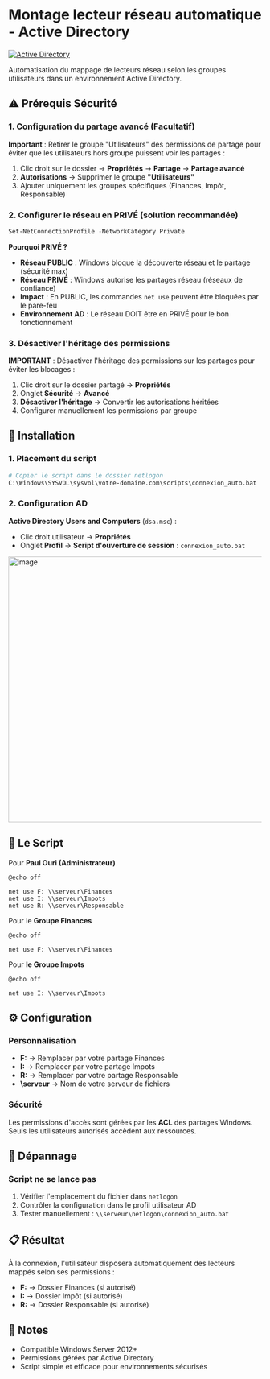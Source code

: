# Montage lecteur réseau automatique - Active Directory

[![Active Directory](https://img.shields.io/badge/Active%20Directory-Operational%20Status-brightgreen)](https://fr.wikipedia.org/wiki/Active_Directory)

Automatisation du mappage de lecteurs réseau selon les groupes utilisateurs dans un environnement Active Directory.

## ⚠️ Prérequis Sécurité

### 1. Configuration du partage avancé (Facultatif)
**Important** : Retirer le groupe "Utilisateurs" des permissions de partage pour éviter que les utilisateurs hors groupe puissent voir les partages :
1. Clic droit sur le dossier → **Propriétés** → **Partage** → **Partage avancé**
2. **Autorisations** → Supprimer le groupe **"Utilisateurs"**
3. Ajouter uniquement les groupes spécifiques (Finances, Impôt, Responsable)

### 2. Configurer le réseau en PRIVÉ (solution recommandée)
```powershell
Set-NetConnectionProfile -NetworkCategory Private
```

**Pourquoi PRIVÉ ?**
- **Réseau PUBLIC** : Windows bloque la découverte réseau et le partage (sécurité max)
- **Réseau PRIVÉ** : Windows autorise les partages réseau (réseaux de confiance)
- **Impact** : En PUBLIC, les commandes `net use` peuvent être bloquées par le pare-feu
- **Environnement AD** : Le réseau DOIT être en PRIVÉ pour le bon fonctionnement

### 3. Désactiver l'héritage des permissions
**IMPORTANT** : Désactiver l'héritage des permissions sur les partages pour éviter les blocages :
1. Clic droit sur le dossier partagé → **Propriétés**
2. Onglet **Sécurité** → **Avancé**  
3. **Désactiver l'héritage** → Convertir les autorisations héritées
4. Configurer manuellement les permissions par groupe

## 🚀 Installation

### 1. Placement du script
```bash
# Copier le script dans le dossier netlogon
C:\Windows\SYSVOL\sysvol\votre-domaine.com\scripts\connexion_auto.bat
```

### 2. Configuration AD
**Active Directory Users and Computers** (`dsa.msc`) :
- Clic droit utilisateur → **Propriétés**
- Onglet **Profil** → **Script d'ouverture de session** : `connexion_auto.bat`

<img width="505" height="528" alt="image" src="https://github.com/user-attachments/assets/b07992dc-b2fb-4f84-a3a8-d3eb92b82e1c" />

## 📄 Le Script

Pour **Paul Ouri (Administrateur)**
```batch
@echo off

net use F: \\serveur\Finances
net use I: \\serveur\Impots 
net use R: \\serveur\Responsable
```
Pour le **Groupe Finances**
```batch
@echo off

net use F: \\serveur\Finances
```
Pour **le Groupe Impots**
```batch
@echo off

net use I: \\serveur\Impots 
```

## ⚙️ Configuration

### Personnalisation
- **F:** → Remplacer par votre partage Finances
- **I:** → Remplacer par votre partage Impots
- **R:** → Remplacer par votre partage Responsable
- **\\serveur** → Nom de votre serveur de fichiers

### Sécurité
Les permissions d'accès sont gérées par les **ACL** des partages Windows. Seuls les utilisateurs autorisés accèdent aux ressources.

## 🔧 Dépannage

### Script ne se lance pas
1. Vérifier l'emplacement du fichier dans `netlogon`
2. Contrôler la configuration dans le profil utilisateur AD
3. Tester manuellement : `\\serveur\netlogon\connexion_auto.bat`


## 📋 Résultat

À la connexion, l'utilisateur disposera automatiquement des lecteurs mappés selon ses permissions :
- **F:** → Dossier Finances (si autorisé)
- **I:** → Dossier Impôt (si autorisé)  
- **R:** → Dossier Responsable (si autorisé)

## 📝 Notes

- Compatible Windows Server 2012+
- Permissions gérées par Active Directory
- Script simple et efficace pour environnements sécurisés

